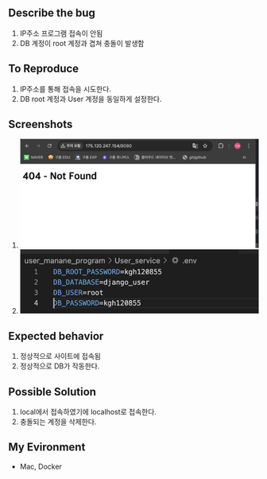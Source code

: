 ## Describe the bug
1. IP주소 프로그램 접속이 안됨
2. DB 계정이 root 계정과 겹쳐 충돌이 발생함

## To Reproduce
1. IP주소를 통해 접속을 시도한다.
2. DB root 계정과 User 계정을 동일하게 설정한다.


## Screenshots
1. ![404page](./404page.png)
2. ![root_error](./root_error.png)

## Expected behavior
1. 정상적으로 사이트에 접속됨
2. 정상적으로 DB가 작동한다.

## Possible Solution
1. local에서 접속하였기에 localhost로 접속한다.
2. 충돌되는 계정을 삭제한다.

## My Evironment
- Mac, Docker